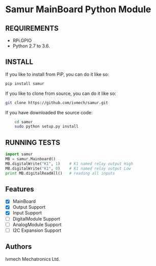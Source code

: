 # Samur MainBoard Python Module

REQUIREMENTS
--------

* RPi.GPIO
* Python 2.7 to 3.6.

INSTALL
--------

If you like to install from PiP, you can do it like so:

```bash
pip install samur
```

If you like to clone from source, you can do it like so:

```bash
git clone https://github.com/ivmech/samur.git
```

If you have downloaded the source code:

```bash
    cd samur
    sudo python setup.py install
```

RUNNING TESTS
--------

```python
import samur
MB = samur.Mainboard()
MB.digitalWrite("K1", 1)    # K1 named relay output High
MB.digitalWrite("K1", 0)    # K1 named relay output Low
print MB.digitalReadAll()   # reading all inputs
```

Features
--------

* [x] MainBoard
* [x] Output Support
* [x] Input Support
* [ ] DigitalModule Support
* [ ] AnalogModule Support
* [ ] I2C Expansion Support

Authors
-------

Ivmech Mechatronics Ltd.
